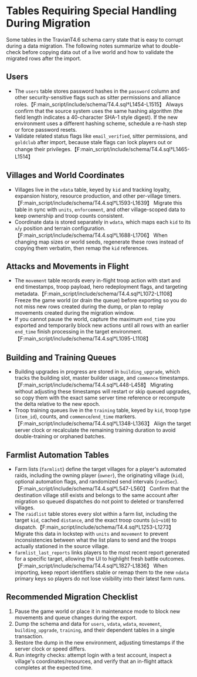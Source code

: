 # Tables Requiring Special Handling During Migration

Some tables in the TravianT4.6 schema carry state that is easy to corrupt during a data migration. The following notes summarize what to double-check before copying data out of a live world and how to validate the migrated rows after the import.

## Users
* The `users` table stores password hashes in the `password` column and other security-sensitive flags such as sitter permissions and alliance roles.【F:main_script/include/schema/T4.4.sql†L1454-L1515】  Always confirm that the source system uses the same hashing algorithm (the field length indicates a 40-character SHA-1 style digest). If the new environment uses a different hashing scheme, schedule a re-hash step or force password resets.
* Validate related status flags like `email_verified`, sitter permissions, and `goldclub` after import, because stale flags can lock players out or change their privileges.【F:main_script/include/schema/T4.4.sql†L1465-L1514】

## Villages and World Coordinates
* Villages live in the `vdata` table, keyed by `kid` and tracking loyalty, expansion history, resource production, and other per-village timers.【F:main_script/include/schema/T4.4.sql†L1593-L1639】  Migrate this table in sync with `units`, `enforcement`, and other village-scoped data to keep ownership and troop counts consistent.
* Coordinate data is stored separately in `wdata`, which maps each `kid` to its `x`/`y` position and terrain configuration.【F:main_script/include/schema/T4.4.sql†L1688-L1706】  When changing map sizes or world seeds, regenerate these rows instead of copying them verbatim, then remap the `kid` references.

## Attacks and Movements in Flight
* The `movement` table records every in-flight troop action with start and end timestamps, troop payload, hero redeployment flags, and targeting metadata.【F:main_script/include/schema/T4.4.sql†L1072-L1108】  Freeze the game world (or drain the queue) before exporting so you do not miss new rows created during the dump, or plan to replay movements created during the migration window.
* If you cannot pause the world, capture the maximum `end_time` you exported and temporarily block new actions until all rows with an earlier `end_time` finish processing in the target environment.【F:main_script/include/schema/T4.4.sql†L1095-L1108】

## Building and Training Queues
* Building upgrades in progress are stored in `building_upgrade`, which tracks the building slot, master builder usage, and `commence` timestamps.【F:main_script/include/schema/T4.4.sql†L448-L458】  Migrating without adjusting these timestamps will restart or skip queued upgrades, so copy them with the exact same server time reference or recompute the delta relative to the new epoch.
* Troop training queues live in the `training` table, keyed by `kid`, troop type (`item_id`), counts, and `commence`/`end_time` markers.【F:main_script/include/schema/T4.4.sql†L1348-L1363】  Align the target server clock or recalculate the remaining training duration to avoid double-training or orphaned batches.

## Farmlist Automation Tables
* Farm lists (`farmlist`) define the target villages for a player's automated raids, including the owning player (`owner`), the originating village (`kid`), optional automation flags, and randomized send intervals (`randSec`).【F:main_script/include/schema/T4.4.sql†L547-L560】  Confirm that the destination village still exists and belongs to the same account after migration so queued dispatches do not point to deleted or transferred villages.
* The `raidlist` table stores every slot within a farm list, including the target `kid`, cached `distance`, and the exact troop counts (`u1`–`u10`) to dispatch.【F:main_script/include/schema/T4.4.sql†L1253-L1273】  Migrate this data in lockstep with `units` and `movement` to prevent inconsistencies between what the list plans to send and the troops actually stationed in the source village.
* `farmlist_last_reports` links players to the most recent report generated for a specific target, allowing the UI to highlight fresh battle outcomes.【F:main_script/include/schema/T4.4.sql†L1827-L1836】  When importing, keep report identifiers stable or remap them to the new `ndata` primary keys so players do not lose visibility into their latest farm runs.

## Recommended Migration Checklist
1. Pause the game world or place it in maintenance mode to block new movements and queue changes during the export.
2. Dump the schema and data for `users`, `vdata`, `wdata`, `movement`, `building_upgrade`, `training`, and their dependent tables in a single transaction.
3. Restore the dump in the new environment, adjusting timestamps if the server clock or speed differs.
4. Run integrity checks: attempt login with a test account, inspect a village's coordinates/resources, and verify that an in-flight attack completes at the expected time.
